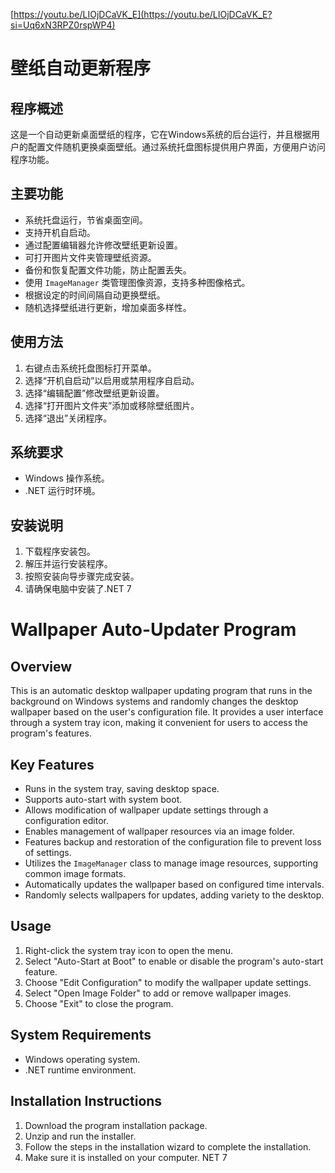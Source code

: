 [https://youtu.be/LIOjDCaVK_E](https://youtu.be/LIOjDCaVK_E?si=Uq6xN3RPZ0rspWP4)
# 壁纸自动更新程序

## 程序概述
这是一个自动更新桌面壁纸的程序，它在Windows系统的后台运行，并且根据用户的配置文件随机更换桌面壁纸。通过系统托盘图标提供用户界面，方便用户访问程序功能。

## 主要功能
- 系统托盘运行，节省桌面空间。
- 支持开机自启动。
- 通过配置编辑器允许修改壁纸更新设置。
- 可打开图片文件夹管理壁纸资源。
- 备份和恢复配置文件功能，防止配置丢失。
- 使用 `ImageManager` 类管理图像资源，支持多种图像格式。
- 根据设定的时间间隔自动更换壁纸。
- 随机选择壁纸进行更新，增加桌面多样性。

## 使用方法
1. 右键点击系统托盘图标打开菜单。
2. 选择“开机自启动”以启用或禁用程序自启动。
3. 选择“编辑配置”修改壁纸更新设置。
4. 选择“打开图片文件夹”添加或移除壁纸图片。
5. 选择“退出”关闭程序。

## 系统要求
- Windows 操作系统。
- .NET 运行时环境。

## 安装说明
1. 下载程序安装包。
2. 解压并运行安装程序。
3. 按照安装向导步骤完成安装。
4. 请确保电脑中安装了.NET 7



# Wallpaper Auto-Updater Program

## Overview
This is an automatic desktop wallpaper updating program that runs in the background on Windows systems and randomly changes the desktop wallpaper based on the user's configuration file. It provides a user interface through a system tray icon, making it convenient for users to access the program's features.

## Key Features
- Runs in the system tray, saving desktop space.
- Supports auto-start with system boot.
- Allows modification of wallpaper update settings through a configuration editor.
- Enables management of wallpaper resources via an image folder.
- Features backup and restoration of the configuration file to prevent loss of settings.
- Utilizes the `ImageManager` class to manage image resources, supporting common image formats.
- Automatically updates the wallpaper based on configured time intervals.
- Randomly selects wallpapers for updates, adding variety to the desktop.

## Usage
1. Right-click the system tray icon to open the menu.
2. Select "Auto-Start at Boot" to enable or disable the program's auto-start feature.
3. Choose "Edit Configuration" to modify the wallpaper update settings.
4. Select "Open Image Folder" to add or remove wallpaper images.
5. Choose "Exit" to close the program.

## System Requirements
- Windows operating system.
- .NET runtime environment.

## Installation Instructions
1. Download the program installation package.
2. Unzip and run the installer.
3. Follow the steps in the installation wizard to complete the installation.
4. Make sure it is installed on your computer. NET 7
